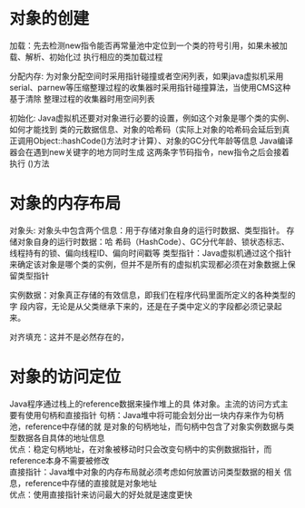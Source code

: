 # 对象的创建
加载：先去检测new指令能否再常量池中定位到一个类的符号引用，如果未被加载、解析、初始化过 执行相应的类加载过程

分配内存: 为对象分配空间时采用指针碰撞或者空闲列表，如果java虚拟机采用serial、parnew等压缩整理过程的收集器时采用指针碰撞算法，当使用CMS这种基于清除	整理过程的收集器时用空间列表

初始化: Java虚拟机还要对对象进行必要的设置，例如这个对象是哪个类的实例、如何才能找到 类的元数据信息、对象的哈希码（实际上对象的哈希码会延后到真正调用Object::hashCode()方法时才计算）、对象的GC分代年龄等信息
Java编译器会在遇到new关键字的地方同时生成 这两条字节码指令，new指令之后会接着执行<init> ()方法

# 对象的内存布局
对象头: 对象头中包含两个信息：用于存储对象自身的运行时数据、类型指针。
存储对象自身的运行时数据：哈 希码（HashCode）、GC分代年龄、锁状态标志、线程持有的锁、偏向线程ID、偏向时间戳等
类型指针：Java虚拟机通过这个指针 来确定该对象是哪个类的实例，但并不是所有的虚拟机实现都必须在对象数据上保留类型指针 

实例数据：对象真正存储的有效信息，即我们在程序代码里面所定义的各种类型的字 段内容，无论是从父类继承下来的，还是在子类中定义的字段都必须记录起来。

对齐填充：这并不是必然存在的，

# 对象的访问定位
Java程序通过栈上的reference数据来操作堆上的具 体对象。主流的访问方式主要有使用句柄和直接指针
句柄：Java堆中将可能会划分出一块内存来作为句柄池，reference中存储的就 是对象的句柄地址，而句柄中包含了对象实例数据与类型数据各自具体的地址信息     
优点：稳定句柄地址，在对象被移动时只会改变句柄中的实例数据指针，而 reference本身不需要被修改  
直接指针：Java堆中对象的内存布局就必须考虑如何放置访问类型数据的相关 信息，reference中存储的直接就是对象地址        
优点：使用直接指针来访问最大的好处就是速度更快
